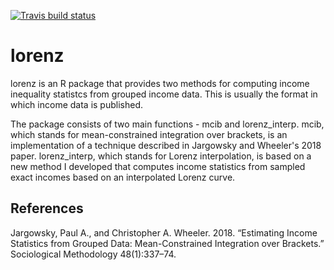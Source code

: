 <!-- badges: start -->
[![Travis build status](https://travis-ci.com/datadiarist/lorenz.svg?branch=master)](https://travis-ci.com/datadiarist/lorenz)
<!-- badges: end -->

# lorenz 

lorenz is an R package that provides two methods for computing income inequality statistcs from grouped income data.  This is usually the format in which income data is published.

The package consists of two main functions - mcib and lorenz_interp.  mcib, which stands for mean-constrained integration over brackets, is an implementation of a technique described in Jargowsky and Wheeler's 2018 paper.  lorenz_interp, which stands for Lorenz interpolation, is based on a new method I developed that computes income statistics from sampled exact incomes based on an interpolated Lorenz curve.  


## References 

Jargowsky, Paul A., and Christopher A. Wheeler. 2018. “Estimating Income Statistics from Grouped Data: Mean-Constrained Integration over Brackets.” Sociological Methodology 48(1):337–74.




